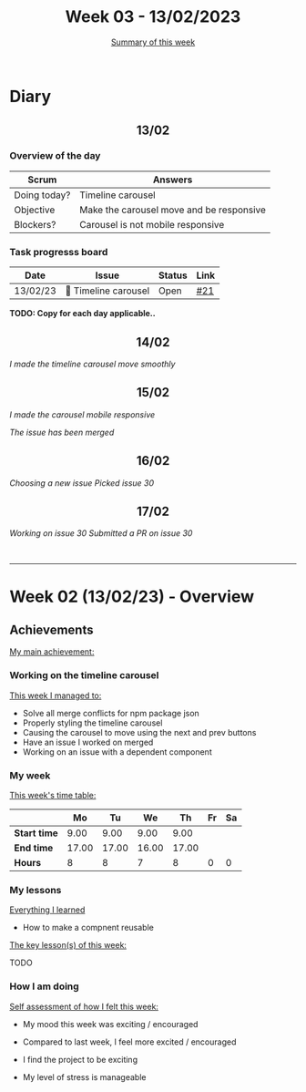 


<!-- 
  Welcome to your weekly agenda.
  In this agenda, you will note down day to day progress.
-->

<h1 align="center">Week 03 - 13/02/2023</h1>

<p align="center"><a href="#summary">Summary of this week</a></p>

<br/>

<!-- 
  -- SECTION: OVERVIEW
  -- For each day, fill out your diary
  -->

<h1>Diary</h1>

<h2 align="center">13/02</h2>

### Overview of the day

<!-- Fill out the daily scrum table 
  -- Doing today? - What are you working on today?
  -- Objective?   - What do you hope to achieve today?
  -- Blockers?    - Any blockers? Anywhere you need help?
-->

| Scrum	       | Answers 	| 
|----------	   |-------	  |
| Doing today? | Timeline carousel|
| Objective    | Make the carousel move and be responsive|
| Blockers?    | Carousel is not mobile responsive|

### Task progresss board

<!-- List all the tasks and bounties in progress this week -->

| Date     	| Issue 	| Status 	| Link 	|
|----------	|-------	|--------	|------	|
| 13/02/23 	| 🏇 Timeline carousel | Open | [#21](https://github.com/italanta/elewa-group/issues/21) |

**TODO: Copy for each day applicable..**

<h2 align="center">14/02</h2>

*I made the timeline carousel move smoothly*

<h2 align="center">15/02</h2>

*I made the carousel mobile responsive*

*The issue has been merged*

<h2 align="center">16/02</h2>

*Choosing a new issue*
*Picked issue 30*

<h2 align="center">17/02</h2>

*Working on issue 30*
*Submitted a PR on issue 30*


<br/>

<hr id="summary" />
<!-- Fill this section at the end of each week, -->

# Week 02 (13/02/23) - Overview

<!-- What was your main achievement -->
<h2>Achievements</h2>

<u>My main achievement:</u>

<!-- Write the achievement you are most proud off in one line! -->
<h3>Working on the timeline carousel</h3>

<!-- List all your achievement -->
<u>This week I managed to:</u>

- Solve all merge conflicts for npm package json
- Properly styling the timeline carousel
- Causing the carousel to move using the next and prev buttons
- Have an issue I worked on merged
- Working on an issue with a dependent component

### My week
<!-- Keep track of your time table daily -->
<u>This week's time table:</u>

|                | Mo  | Tu  | We  | Th  | Fr | Sa |
|---             |---	 |---- |---  | --- |--- |--- |
| **Start time** |9.00 |9.00 |9.00 |9.00 |    |    |
| **End time**	 |17.00|17.00|16.00|17.00|    |    |
| **Hours**	     | 8   | 8   | 7   | 8  | 0  | 0  |


### My lessons
<!-- What did I learn? -->
<u>Everything I learned</u>
- How to make a compnent reusable

<u>The key lesson(s) of this week:</u>

TODO

### How I am doing
<!-- How did you feel? -->
<u>Self assessment of how I felt this week:</u>

- My mood this week was exciting / encouraged 

- Compared to last week, I feel more excited / encouraged

- I find the project to be exciting

- My level of stress is manageable 